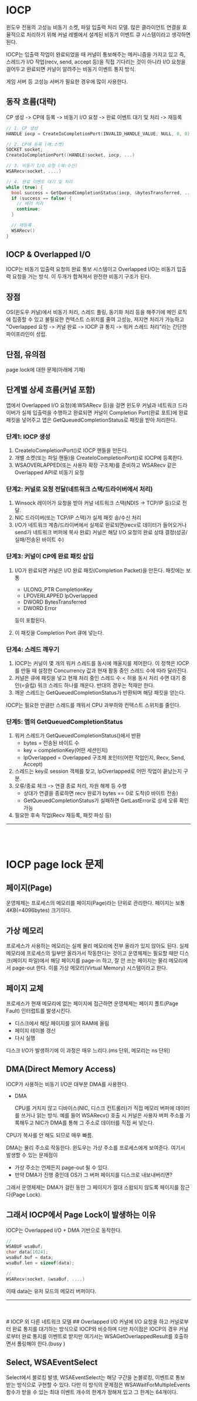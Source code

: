 # IOCP
윈도우 전용의 고성능 비동기 소켓, 파일 입출력 처리 모델.
많은 클라이언트 연결을 효율적으로 처리하기 위해 커널 레벨에서 설계된 비동기 이벤트 큐 시스템이라고 생각하면 된다. <br/>

IOCP는 입출력 작업이 완료되었을 때 커널이 통보해주는 메커니즘을 가지고 있고 즉, 스레드가 I/O 작업(recv, send, accept 등)을 직접
기다리는 것이 아니라 I/O 요청을 걸어두고 완료되면 커널이 알려주는 비동기 이벤트 통지 방식. <br/>

게임 서버 등 고성능 서버가 필요한 경우에 많이 사용한다.

## 동작 흐름(대략)
CP 생성 -> CP에 등록 -> 비동기 I/O 요청 -> 완료 이벤트 대기 및 처리 -> 재등록
```c++
// 1. CP 생성
HANDLE iocp = CreateIoCompletionPort(INVALID_HANDLE_VALUE, NULL, 0, 0)

// 2. CP에 등록 (예:소켓)
SOCKET socket;
CreateIoCompletionPort((HANDLE)socket, iocp, ...)

// 3. 비동기 I/O 요청 (예:수신)
WSARecv(socket, ....)

// 4. 완료 이벤트 대기 및 처리
while (true) {
  bool success = GetQueuedCompletionStatus(iocp, &bytesTransferred, ...)
  if (success == false) {
    // 에러 처리
    continue;
  }

  // 재등록
  WSARecv()
}
```

## IOCP & Overlapped I/O
IOCP는 비동기 입출력 요청의 완료 통보 시스템이고 Overlapped I/O는 비동기 입출력 요청을 거는 방식.
이 두개가 합쳐져서 완전한 비동기 구조가 된다.

## 장점
OS(윈도우 커널)에서 비동기 처리, 스레드 풀링, 동기화 처리 등을 해주기에 메인 로직에 집중할 수 있고 
불필요한 컨텍스트 스위치를 줄여 고성능, 저지연 처리가 가능하고 
"Overlapped 요청 -> 커널 완료 -> IOCP 큐 통지 -> 워커 스레드 처리"라는 간단한 파이프라인이 성립.

## 단점, 유의점
page lock에 대한 문제(아래에 기재)

## 단계별 상세 흐름(커널 포함)
앱에서 Overlapped I/O 요청(예:WSARecv 등)을 걸면 윈도우 커널과 네트워크 드라이버가 실제 입출력을 수행하고 완료되면
커널이 Completion Port(완료 포트)에 완료 패킷을 넣어주고 앱은 GetQueuedCompletionStatus로 패킷을 받아 처리한다.<br/>

### 단계1: IOCP 생성
1. CreateIoCompletionPort()로 IOCP 핸들을 만든다.
2. 개별 소켓(또는 파일 핸들)을 CreateIoCompletionPort()로 IOCP에 등록한다.
3. WSAOVERLAPPED(또는 사용자 확장 구조체)를 준비하고 WSARecv 같은 Overlapped API로 비동기 요청

### 단계2: 커널로 요청 전달(네트워크 스택/드라이버에서 처리)
1. Winsock 레이어가 요청을 받아 커널 네트워크 스택(NDIS -> TCP/IP 등)으로 전달.
2. NIC 드라이버(또는 TCP/IP 스택)가 실제 패킷 송/수신 처리
3. I/O가 네트워크 계층/드라이버에서 실제로 완료되면(recv로 데이터가 들어오거나 send가 네트워크 버퍼에 복사 완료) 커널은 해당 I/O 요청의 완료 상태 결정(성공/실패/전송된 바이트 수)

### 단계3: 커널이 CP에 완료 패킷 삽입
1. I/O가 완료되면 커널은 I/O 완료 패킷(Completion Packet)을 만든다. 패킷에는 보통
   * ULONG_PTR CompletionKey
   * LPOVERLAPPED lpOverlapped
   * DWORD BytesTransferred
   * DWORD Error
   
   등이 포함된다.
2. 이 패킷을 Completion Port 큐에 넣는다.

### 단계4: 스레드 깨우기
1. IOCP는 커널이 몇 개의 워커 스레드를 동시에 깨울지를 제어한다. 이 정책은 IOCP를 만들 때 설정한 Concurrency 값과 현재 활동 중인 스레드 수에 따라 달라진다.
2. 커널은 큐에 패킷을 넣고 현재 처리 중인 스레드 수 < 허용 동시 처리 수면 대기 중인(=슬립) 워크 스레드 하나를 깨운다. 반대의 경우는 적재만 한다.
3. 깨운 스레드는 GetQueuedCompletionStatus가 반환되며 해당 패킷을 얻는다.

IOCP는 필요한 만큼만 스레드를 깨워서 CPU 과부하와 컨텍스트 스위치를 줄인다.

### 단계5: 앱의 GetQueuedCompletionStatus
1. 워커 스레드가 GetQueuedCompletionStatus()에서 반환
   * bytes = 전송된 바이트 수
   * key = completionKey(어떤 세션인지)
   * lpOverlapped = Overlapped 구조체 포인터(어떤 작업인지, Recv, Send, Accept)
2. 스레드는 key로 session 객체를 찾고, lpOverlapped로 어떤 작업이 끝났는지 구분.
3. 오류/종료 체크 -> 연결 종료 처리, 자원 해제 등 수행
   * 상대가 연결을 종료하면 recv 완료가 bytes == 0로 도착(0 바이트 전송)
   * GetQueuedCompletionStatus가 실패하면 GetLastError로 상세 오류 확인 가능
5. 필요한 후속 작업(Recv 재등록, 패킷 파싱 등)


<hr/><br/><br/>

# IOCP page lock 문제
## 페이지(Page)
운영체제는 프로세스의 메모리를 페이지(Page)라는 단위로 관리한다.
페이지는 보통 4KB(=4096bytes) 크기이다.

## 가상 메모리
프로세스가 사용하는 메모리는 실제 물리 메모리에 전부 올라가 있지 않아도 된다.
실제 메모리에 프로세스의 일부만 올라가서 작동한다는 것이고 운영체제는 필요할 때만 디스크(페이지 파일)에서
해당 페이지를 page-in 하고, 잘 안 쓰는 페이지는 물리 메모리에서 page-out 한다.
이를 가상 메모리(Virtual Memory) 시스템이라고 한다.

## 페이지 교체
프로세스가 현재 메모리에 없는 페이지에 접근하면 운영체제는 페이지 폴트(Page Fault) 인터럽트를 발생시킨다.
  * 디스크에서 해당 페이지를 읽어 RAM에 올림
  * 페이지 테이블 갱신
  * 다시 실행

디스크 I/O가 발생하기에 이 과정은 매우 느리다.(ms 단위, 메모리는 ns 단위)

## DMA(Direct Memory Access)
IOCP가 사용하는 비동기 I/O은 대부분 DMA를 사용한다. <br/>

* DMA

  CPU를 거치지 않고 디바이스(NIC, 디스크 컨트롤러)가 직접 메모리 버퍼에 데이터를 쓰거나 읽는 방식.
  예를 들어 WSARecv() 호출 시 커널은 사용자 버퍼 주소를 기록해두고 NIC가 DMA를 통해 그 주소로 데이터를 직접 써 넣는다.

CPU가 복사를 안 해도 되므로 매우 빠름. <br/>

DMA는 물리 주소로 작동한다. 윈도우는 가상 주소를 프로세스에게 보여준다. 여기서 발생할 수 있는 문제점이
  * 가상 주소는 언제든지 page-out 될 수 있다.
  * 만약 DMA가 진행 중인데 OS가 그 버퍼 페이지를 디스크로 내보내버리면?
    
그래서 운영체제는 DMA가 걸린 동안 그 페이지가 절대 스왑되지 않도록 페이지를 잠근다(Page Lock).

## 그래서 IOCP에서 Page Lock이 발생하는 이유
IOCP는 Overlapped I/O + DMA 기반으로 동작한다. 

```c++
//
WSABUF wsaBuf;
char data[1024];
wsaBuf.buf = data;
wsaBuf.len = sizeof(data);

// 
WSARecv(socket, &wsaBuf, ....)
```
이때 data는 유저 모드의 메모리 버퍼이다. 


<hr/><br/><br/>
# IOCP 외 다른 네트워크 모델
## Overlapped I/O
커널에 I/O 요청을 하고 커널로부터 완료 통지를 대기하는 방식으로 IOCP와 비슷하며 다만 차이점은 IOCP의 경우
커널로부터 완료 통지를 이벤트로 받지만 여기서는 WSAGetOverlappedResult를 호출하면서 폴링해야 한다.(busy )

## Select, WSAEventSelect
Select에서 블로킹 발생, WSAEventSelect는 해당 구간을 논블로킹, 이벤트로 통보 받는 방식으로 구현할 수 있다.
다만 이 방식의 문제점은 WSAWaitForMultipleEvents 함수가 받을 수 있는 최대 이벤트 개수의 한계가 정해져 있고 그 한계는
64개이다. 

